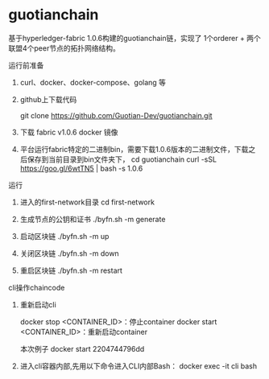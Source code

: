 # guotianchain

基于hyperledger-fabric 1.0.6构建的guotianchain链，实现了 1个orderer + 两个联盟4个peer节点的拓扑网络结构。

运行前准备
1. curl、docker、docker-compose、golang 等

2. github上下载代码
   
   git clone https://github.com/Guotian-Dev/guotianchain.git

3. 下载 fabric v1.0.6 docker 镜像
  
4. 平台运行fabric特定的二进制bin，需要下载1.0.6版本的二进制文件，下载之后保存到当前目录到bin文件夹下，
   cd guotianchain
   curl -sSL https://goo.gl/6wtTN5 | bash -s 1.0.6


运行
1. 进入的first-network目录
   cd first-network

2. 生成节点的公钥和证书
   ./byfn.sh -m generate

3. 启动区块链
   ./byfn.sh -m up

4. 关闭区块链
   ./byfn.sh -m down

5. 重启区块链
   ./byfn.sh -m restart


cli操作chaincode
1. 重新启动cli
   
   docker stop <CONTAINER_ID>：停止container
   docker start <CONTAINER_ID>：重新启动container

   本次例子
   docker start 2204744796dd

2. 进入cli容器内部,先用以下命令进入CLI内部Bash：
   docker exec -it cli bash












